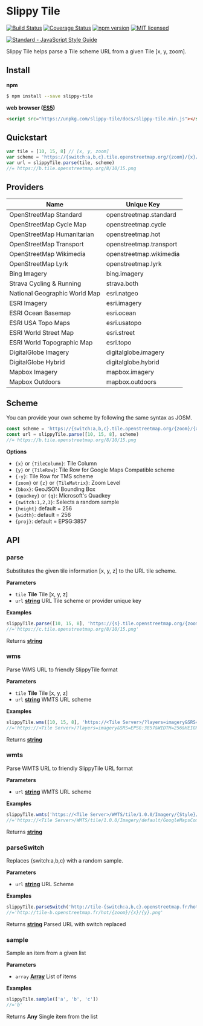 # Slippy Tile

[![Build Status](https://travis-ci.org/DenisCarriere/slippy-tile.svg?branch=master)](https://travis-ci.org/DenisCarriere/slippy-tile)
[![Coverage Status](https://coveralls.io/repos/github/DenisCarriere/slippy-tile/badge.svg?branch=master)](https://coveralls.io/github/DenisCarriere/slippy-tile?branch=master)
[![npm version](https://badge.fury.io/js/slippy-tile.svg)](https://badge.fury.io/js/slippy-tile)
[![MIT licensed](https://img.shields.io/badge/license-MIT-blue.svg)](https://raw.githubusercontent.com/DenisCarriere/slippy-tile/master/LICENSE)

[![Standard - JavaScript Style Guide](https://cdn.rawgit.com/feross/standard/master/badge.svg)](https://github.com/feross/standard)

Slippy Tile helps parse a Tile scheme URL from a given Tile [x, y, zoom].

## Install

**npm**

```bash
$ npm install --save slippy-tile
```

**web browser ([ES5](https://kangax.github.io/compat-table/es5))**

```html
<script src="https://unpkg.com/slippy-tile/docs/slippy-tile.min.js"></script>
```

## Quickstart

```javascript
var tile = [10, 15, 8] // [x, y, zoom]
var scheme = 'https://{switch:a,b,c}.tile.openstreetmap.org/{zoom}/{x}/{y}.png'
var url = slippyTile.parse(tile, scheme)
//= https://b.tile.openstreetmap.org/8/10/15.png
```

## Providers

| Name                          | Unique Key              |
| ----------------------------- | ----------------------- |
| OpenStreetMap Standard        | openstreetmap.standard  |
| OpenStreetMap Cycle Map       | openstreetmap.cycle     |
| OpenStreetMap Humanitarian    | openstreetmap.hot       |
| OpenStreetMap Transport       | openstreetmap.transport |
| OpenStreetMap Wikimedia       | openstreetmap.wikimedia |
| OpenStreetMap Lyrk            | openstreetmap.lyrk      |
| Bing Imagery                  | bing.imagery            |
| Strava Cycling & Running      | strava.both             |
| National Geographic World Map | esri.natgeo             |
| ESRI Imagery                  | esri.imagery            |
| ESRI Ocean Basemap            | esri.ocean              |
| ESRI USA Topo Maps            | esri.usatopo            |
| ESRI World Street Map         | esri.street             |
| ESRI World Topographic Map    | esri.topo               |
| DigitalGlobe Imagery          | digitalglobe.imagery    |
| DigitalGlobe Hybrid           | digitalglobe.hybrid     |
| Mapbox Imagery                | mapbox.imagery          |
| Mapbox Outdoors               | mapbox.outdoors         |

## Scheme

You can provide your own scheme by following the same syntax as JOSM.

```javascript
const scheme = 'https://{switch:a,b,c}.tile.openstreetmap.org/{zoom}/{x}/{y}.png'
const url = slippyTile.parse([10, 15, 8], scheme)
//= https://b.tile.openstreetmap.org/8/10/15.png
```

**Options**

-   `{x}` or `{TileColumn}`: Tile Column
-   `{y}` or `{TileRow}`: Tile Row for Google Maps Compatible scheme
-   `{-y}`: Tile Row for TMS scheme
-   `{zoom}` or `{z}` or `{TileMatrix}`: Zoom Level
-   `{bbox}`: GeoJSON Bounding Box
-   `{quadkey}` or `{q}`: Microsoft's Quadkey
-   `{switch:1,2,3}`: Selects a random sample
-   `{height}` default = 256
-   `{width}`: default = 256
-   `{proj}`: default = EPSG:3857

## API

### parse

Substitutes the given tile information [x, y, z] to the URL tile scheme.

**Parameters**

-   `tile` **Tile** Tile [x, y, z]
-   `url` **[string](https://developer.mozilla.org/en-US/docs/Web/JavaScript/Reference/Global_Objects/String)** URL Tile scheme or provider unique key

**Examples**

```javascript
slippyTile.parse([10, 15, 8], 'https://{s}.tile.openstreetmap.org/{zoom}/{x}/{y}.png')
//='https://c.tile.openstreetmap.org/8/10/15.png'
```

Returns **[string](https://developer.mozilla.org/en-US/docs/Web/JavaScript/Reference/Global_Objects/String)** 

### wms

Parse WMS URL to friendly SlippyTile format

**Parameters**

-   `tile` **Tile** Tile [x, y, z]
-   `url` **[string](https://developer.mozilla.org/en-US/docs/Web/JavaScript/Reference/Global_Objects/String)** WMTS URL scheme

**Examples**

```javascript
slippyTile.wms([10, 15, 8], 'https://<Tile Server>/?layers=imagery&SRS={proj}&WIDTH={width}&HEIGHT={height}&BBOX={bbox}')
//='https://<Tile Server>/?layers=imagery&SRS=EPSG:3857&WIDTH=256&HEIGHT=256&BBOX=-165.9375,82.676285,-164.53125,82.853382'
```

Returns **[string](https://developer.mozilla.org/en-US/docs/Web/JavaScript/Reference/Global_Objects/String)** 

### wmts

Parse WMTS URL to friendly SlippyTile URL format

**Parameters**

-   `url` **[string](https://developer.mozilla.org/en-US/docs/Web/JavaScript/Reference/Global_Objects/String)** WMTS URL scheme

**Examples**

```javascript
slippyTile.wmts('https://<Tile Server>/WMTS/tile/1.0.0/Imagery/{Style}/{TileMatrixSet}/{TileMatrix}/{TileRow}/{TileCol}.jpg')
//='https://<Tile Server>/WMTS/tile/1.0.0/Imagery/default/GoogleMapsCompatible/{z}/{y}/{x}.jpg'
```

Returns **[string](https://developer.mozilla.org/en-US/docs/Web/JavaScript/Reference/Global_Objects/String)** 

### parseSwitch

Replaces {switch:a,b,c} with a random sample.

**Parameters**

-   `url` **[string](https://developer.mozilla.org/en-US/docs/Web/JavaScript/Reference/Global_Objects/String)** URL Scheme

**Examples**

```javascript
slippyTile.parseSwitch('http://tile-{switch:a,b,c}.openstreetmap.fr/hot/{zoom}/{x}/{y}.png')
//='http://tile-b.openstreetmap.fr/hot/{zoom}/{x}/{y}.png'
```

Returns **[string](https://developer.mozilla.org/en-US/docs/Web/JavaScript/Reference/Global_Objects/String)** Parsed URL with switch replaced

### sample

Sample an item from a given list

**Parameters**

-   `array` **[Array](https://developer.mozilla.org/en-US/docs/Web/JavaScript/Reference/Global_Objects/Array)** List of items

**Examples**

```javascript
slippyTile.sample(['a', 'b', 'c'])
//='b'
```

Returns **Any** Single item from the list
